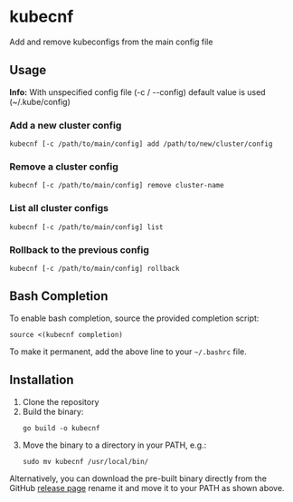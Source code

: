 # kubecnf

Add and remove kubeconfigs from the main config file

## Usage

**Info:** With unspecified config file (-c / --config) default value is used (~/.kube/config)

### Add a new cluster config
```
kubecnf [-c /path/to/main/config] add /path/to/new/cluster/config
```

### Remove a cluster config
```
kubecnf [-c /path/to/main/config] remove cluster-name
```

### List all cluster configs
```
kubecnf [-c /path/to/main/config] list
```

### Rollback to the previous config
```
kubecnf [-c /path/to/main/config] rollback
```

## Bash Completion

To enable bash completion, source the provided completion script:

```
source <(kubecnf completion)
```

To make it permanent, add the above line to your `~/.bashrc` file.

## Installation

1. Clone the repository
2. Build the binary:
   ```
   go build -o kubecnf
   ```
3. Move the binary to a directory in your PATH, e.g.:
   ```
   sudo mv kubecnf /usr/local/bin/
   ```

Alternatively, you can download the pre-built binary directly from the GitHub [release page](https://github.com/SnakebiteEF2000/kubecnf/releases) rename it and move it to your PATH as shown above.

